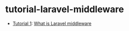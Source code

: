 # tutorial-laravel-middleware

- [Tutorial 1](./tutorials/tutorial_1/README.md): [What is Laravel middleware](https://howtocodewell.net/tutorial/what-is-laravel-middleware)
